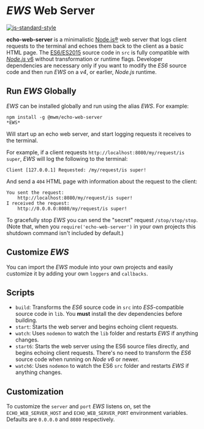 *EWS* Web Server
===============

[![js-standard-style](https://img.shields.io/badge/code%20style-standard-brightgreen.svg)](http://standardjs.com/)

**echo-web-server** is a minimalistic [Node.js&reg;][1] web server that logs client requests to the terminal and echoes them back to the client as a basic HTML page.
The [ES6/ES2015][2] source code in `src` is fully compatible with [*Node.js* v6][3] without transformation or runtime flags.
Developer dependencies are necessary only if you want to modify the *ES6* source code and then run *EWS* on a *v4*, or earlier, *Node.js* runtime.


Run *EWS* Globally
----------------
*EWS* can be installed globally and run using the alias *EWS*. For example:
```
npm install -g @mwm/echo-web-server
*EWS*
```
Will start up an echo web server, and start logging requests it receives to the terminal.

For example, if a client requests `http://localhost:8080/my/request/is super`, *EWS* will log the following to the terminal:
```
Client [127.0.0.1] Requested: /my/request/is super!
```
And send a `404` HTML page with information about the request to the client:

```
You sent the request:
    http://localhost:8080/my/request/is super!
I received the request:
    http://0.0.0.0:8080/my/request/is super!
```

To gracefully stop *EWS* you can send the "secret" request `/stop/stop/stop`.
(Note that, when you `require('echo-web-server')` in your own projects this  shutdown command isn't included by default.)

Customize *EWS*
-------------
You can import the *EWS* module into your own projects and easily customize it by adding your own `loggers` and `callbacks`.



Scripts
-------
* `build`: Transforms the *ES6* source code in `src` into *ES5*-compatible source code in `lib`.
  You **must** install the dev dependencies before building.
* `start`: Starts the web server and begins echoing client requests.
* `watch`: Uses `nodemon` to watch the `lib` folder and restarts *EWS* if anything changes.
* `start6`: Starts the web server using the ES6 source files directly, and begins echoing client requests.
  There's no need to transform the *ES6* source code when running on *Node v6* or newer.
* `watch6`: Uses `nodemon` to watch the ES6 `src` folder and restarts *EWS* if anything changes.


Customization
-------------
To customize the `server` and `port` *EWS* listens on, set the `ECHO_WEB_SERVER_HOST` and `ECHO_WEB_SERVER_PORT` environment variables.
Defaults are `0.0.0.0` and `8080` respectively.


[1]: http://nodejs.org/
[2]: http://www.ecma-international.org/ecma-262/6.0/index.html
[3]: https://nodejs.org/en/docs/es6/
[4]: https://www.npmjs.com/package/babel-cli
[5]: https://www.npmjs.com/package/babel-preset-es2015
[6]: https://www.npmjs.com/package/nodemon
[7]: http://www.docker.com/
